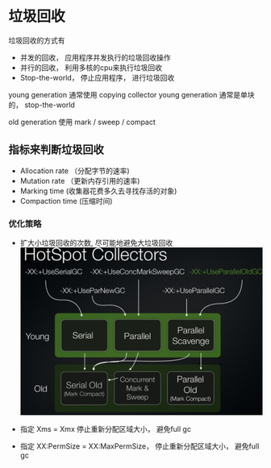 # 垃圾回收

垃圾回收的方式有
- 并发的回收， 应用程序并发执行的垃圾回收操作
- 并行的回收， 利用多核的cpu来执行垃圾回收
- Stop-the-world， 停止应用程序， 进行垃圾回收

young generation 通常使用 copying collector
young generation 通常是单块的， stop-the-world

old generation 使用 mark / sweep / compact


## 指标来判断垃圾回收

- Allocation rate  （分配字节的速率)
- Mutation rate    （更新内存引用的速率)
- Marking time      (收集器花费多久去寻找存活的对象)
- Compaction time   (压缩时间)




### 优化策略

- 扩大小垃圾回收的次数, 尽可能地避免大垃圾回收
![gc.png](./images/gc.png)

- 指定 Xms = Xmx  停止重新分配区域大小， 避免full gc
- 指定 XX:PermSize = XX:MaxPermSize， 停止重新分配区域大小， 避免full gc

